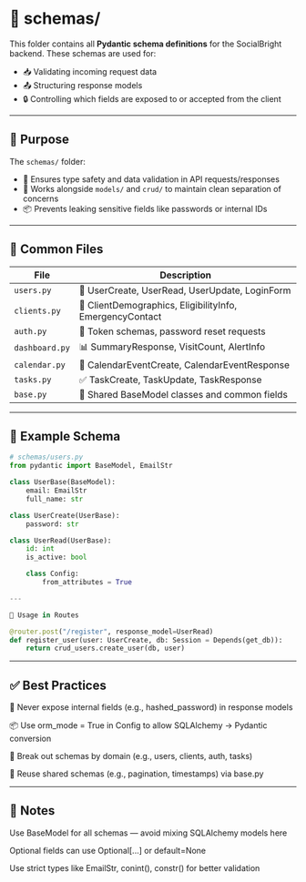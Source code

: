 # 📂 schemas/

This folder contains all **Pydantic schema definitions** for the SocialBright backend. These schemas are used for:

- 📥 Validating incoming request data
- 📤 Structuring response models
- 🔒 Controlling which fields are exposed to or accepted from the client

---

## 🎯 Purpose

The `schemas/` folder:

- 🔐 Ensures type safety and data validation in API requests/responses
- 🧩 Works alongside `models/` and `crud/` to maintain clean separation of concerns
- 📦 Prevents leaking sensitive fields like passwords or internal IDs

---

## 📄 Common Files

| File                | Description                                                |
|---------------------|------------------------------------------------------------|
| `users.py`          | 👤 UserCreate, UserRead, UserUpdate, LoginForm             |
| `clients.py`        | 🧍 ClientDemographics, EligibilityInfo, EmergencyContact   |
| `auth.py`           | 🔐 Token schemas, password reset requests                  |
| `dashboard.py`      | 📊 SummaryResponse, VisitCount, AlertInfo                 |
| `calendar.py`       | 📅 CalendarEventCreate, CalendarEventResponse             |
| `tasks.py`          | ✅ TaskCreate, TaskUpdate, TaskResponse                   |
| `base.py`           | 🧱 Shared BaseModel classes and common fields              |

---

## 🧪 Example Schema

```python
# schemas/users.py
from pydantic import BaseModel, EmailStr

class UserBase(BaseModel):
    email: EmailStr
    full_name: str

class UserCreate(UserBase):
    password: str

class UserRead(UserBase):
    id: int
    is_active: bool

    class Config:
        from_attributes = True

---

🧬 Usage in Routes

@router.post("/register", response_model=UserRead)
def register_user(user: UserCreate, db: Session = Depends(get_db)):
    return crud_users.create_user(db, user)
```
---

## ✅ Best Practices

🔐 Never expose internal fields (e.g., hashed_password) in response models

📦 Use orm_mode = True in Config to allow SQLAlchemy → Pydantic conversion

🧩 Break out schemas by domain (e.g., users, clients, auth, tasks)

🔁 Reuse shared schemas (e.g., pagination, timestamps) via base.py

---

## 📌 Notes

Use BaseModel for all schemas — avoid mixing SQLAlchemy models here

Optional fields can use Optional[...] or default=None

Use strict types like EmailStr, conint(), constr() for better validation





